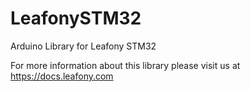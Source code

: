# LeafonySTM32
Arduino Library for Leafony STM32

For more information about this library please visit us at https://docs.leafony.com